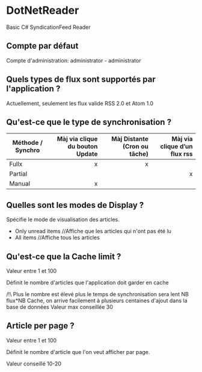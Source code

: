 DotNetReader
============

Basic C# SyndicationFeed Reader

Compte par défaut
-----------------

Compte d'administration: administrator - administrator



Quels types de flux sont supportés par l'application ?
--------------------------------------------------------

Actuellement, seulement les flux valide RSS 2.0 et Atom 1.0


Qu'est-ce que le type de synchronisation ?
-------------------------


| Méthode / Synchro |Màj via clique du bouton Update    | Màj Distante (Cron ou tâche)| Màj  via clique d’un flux rss
| ------------- | -----:| -----:| -----:|
| Fullx         |   x   |   x   |       |
| Partial       |               |       |   x   |
| Manual        |   x   |       |       |


Quelles sont les modes de Display ?
----------

Spécifie le mode de visualisation des articles.

* Only unread items //Affiche que les articles qui n'ont pas été lu
* All items //Affiche tous les articles

Qu'est-ce que la Cache limit ?
--------------

Valeur entre 1 et 100


Définit le nombre d'articles que l'application doit garder en cache

/!\ Plus le nombre est élevé plus le temps de synchronisation sera lent 
NB flux*NB Cache, on arrive facilement à plusieurs centaines d'ajout dans la base de données
Valeur max conseillée 30


Article per page ?
-------------------------
Valeur entre 1 et 100


Définit le nombre d'article que l'on veut afficher par page.

Valeur conseillé 10-20

